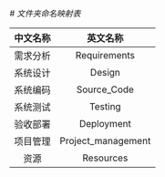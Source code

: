 *# 文件夹命名映射表*

| 中文名称 |      英文名称      |
| :------: | :----------------: |
| 需求分析 |    Requirements    |
| 系统设计 |       Design       |
| 系统编码 |    Source_Code     |
| 系统测试 |      Testing       |
| 验收部署 |     Deployment     |
| 项目管理 | Project_management |
|   资源   |     Resources      |

